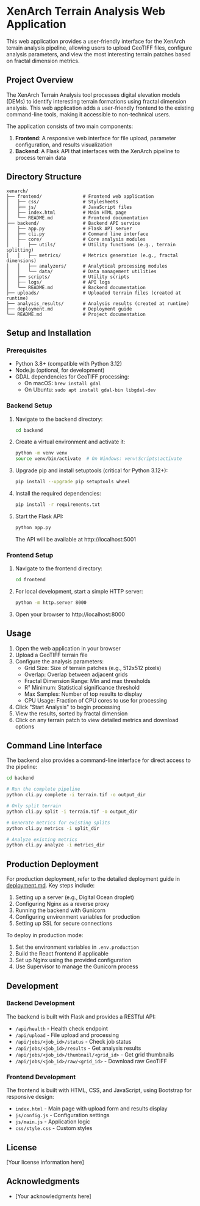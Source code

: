 # XenArch Terrain Analysis Web Application

This web application provides a user-friendly interface for the XenArch terrain analysis pipeline, allowing users to upload GeoTIFF files, configure analysis parameters, and view the most interesting terrain patches based on fractal dimension metrics.

## Project Overview

The XenArch Terrain Analysis tool processes digital elevation models (DEMs) to identify interesting terrain formations using fractal dimension analysis. This web application adds a user-friendly frontend to the existing command-line tools, making it accessible to non-technical users.

The application consists of two main components:
1. **Frontend**: A responsive web interface for file upload, parameter configuration, and results visualization
2. **Backend**: A Flask API that interfaces with the XenArch pipeline to process terrain data

## Directory Structure

```
xenarch/
├── frontend/               # Frontend web application
│   ├── css/                # Stylesheets
│   ├── js/                 # JavaScript files
│   ├── index.html          # Main HTML page
│   └── README.md           # Frontend documentation
├── backend/                # Backend API service
│   ├── app.py              # Flask API server
│   ├── cli.py              # Command line interface
│   ├── core/               # Core analysis modules
│   │   ├── utils/          # Utility functions (e.g., terrain splitting)
│   │   ├── metrics/        # Metrics generation (e.g., fractal dimensions)
│   │   ├── analyzers/      # Analytical processing modules
│   │   └── data/           # Data management utilities
│   ├── scripts/            # Utility scripts
│   ├── logs/               # API logs
│   └── README.md           # Backend documentation
├── uploads/                # Uploaded terrain files (created at runtime)
├── analysis_results/       # Analysis results (created at runtime)
├── deployment.md           # Deployment guide
└── README.md               # Project documentation
```

## Setup and Installation

### Prerequisites

- Python 3.8+ (compatible with Python 3.12)
- Node.js (optional, for development)
- GDAL dependencies for GeoTIFF processing:
  - On macOS: `brew install gdal`
  - On Ubuntu: `sudo apt install gdal-bin libgdal-dev`

### Backend Setup

1. Navigate to the backend directory:
   ```bash
   cd backend
   ```

2. Create a virtual environment and activate it:
   ```bash
   python -m venv venv
   source venv/bin/activate  # On Windows: venv\Scripts\activate
   ```

3. Upgrade pip and install setuptools (critical for Python 3.12+):
   ```bash
   pip install --upgrade pip setuptools wheel
   ```

4. Install the required dependencies:
   ```bash
   pip install -r requirements.txt
   ```

5. Start the Flask API:
   ```bash
   python app.py
   ```

   The API will be available at http://localhost:5001

### Frontend Setup

1. Navigate to the frontend directory:
   ```bash
   cd frontend
   ```

2. For local development, start a simple HTTP server:
   ```bash
   python -m http.server 8000
   ```

3. Open your browser to http://localhost:8000

## Usage

1. Open the web application in your browser
2. Upload a GeoTIFF terrain file
3. Configure the analysis parameters:
   - Grid Size: Size of terrain patches (e.g., 512x512 pixels)
   - Overlap: Overlap between adjacent grids
   - Fractal Dimension Range: Min and max thresholds
   - R² Minimum: Statistical significance threshold
   - Max Samples: Number of top results to display
   - CPU Usage: Fraction of CPU cores to use for processing
4. Click "Start Analysis" to begin processing
5. View the results, sorted by fractal dimension
6. Click on any terrain patch to view detailed metrics and download options

## Command Line Interface

The backend also provides a command-line interface for direct access to the pipeline:

```bash
cd backend

# Run the complete pipeline
python cli.py complete -i terrain.tif -o output_dir

# Only split terrain
python cli.py split -i terrain.tif -o output_dir

# Generate metrics for existing splits
python cli.py metrics -i split_dir

# Analyze existing metrics
python cli.py analyze -i metrics_dir
```

## Production Deployment

For production deployment, refer to the detailed deployment guide in [deployment.md](deployment.md). Key steps include:

1. Setting up a server (e.g., Digital Ocean droplet)
2. Configuring Nginx as a reverse proxy
3. Running the backend with Gunicorn
4. Configuring environment variables for production
5. Setting up SSL for secure connections

To deploy in production mode:

1. Set the environment variables in `.env.production`
2. Build the React frontend if applicable
3. Set up Nginx using the provided configuration
4. Use Supervisor to manage the Gunicorn process

## Development

### Backend Development

The backend is built with Flask and provides a RESTful API:

- `/api/health` - Health check endpoint
- `/api/upload` - File upload and processing
- `/api/jobs/<job_id>/status` - Check job status
- `/api/jobs/<job_id>/results` - Get analysis results
- `/api/jobs/<job_id>/thumbnail/<grid_id>` - Get grid thumbnails
- `/api/jobs/<job_id>/raw/<grid_id>` - Download raw GeoTIFF

### Frontend Development

The frontend is built with HTML, CSS, and JavaScript, using Bootstrap for responsive design:

- `index.html` - Main page with upload form and results display
- `js/config.js` - Configuration settings
- `js/main.js` - Application logic
- `css/style.css` - Custom styles

## License

[Your license information here]

## Acknowledgments

- [Your acknowledgments here]
